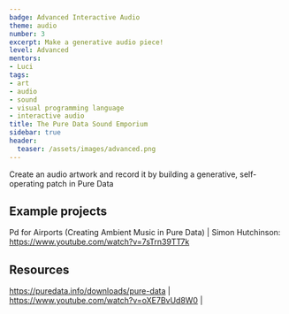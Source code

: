 ```yaml
---
badge: Advanced Interactive Audio
theme: audio
number: 3
excerpt: Make a generative audio piece!
level: Advanced
mentors:
- Luci
tags:
- art
- audio
- sound
- visual programming language
- interactive audio
title: The Pure Data Sound Emporium
sidebar: true
header:
  teaser: /assets/images/advanced.png
---
```

Create an audio artwork and record it by building a generative, self-operating patch in Pure Data

## Example projects
Pd for Airports (Creating Ambient Music in Pure Data) | Simon Hutchinson: <a href="https://www.youtube.com/watch?v=7sTrn39TT7k" rel="noopener">https://www.youtube.com/watch?v=7sTrn39TT7k</a>
 

## Resources
<a href="https://puredata.info/downloads/pure-data" rel="noopener">https://puredata.info/downloads/pure-data</a> | 
<a href="https://www.youtube.com/watch?v=oXE7BvUd8W0" rel="noopener">https://www.youtube.com/watch?v=oXE7BvUd8W0</a> |

